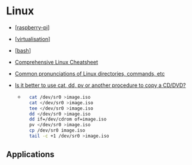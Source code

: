 Linux
=====

* [[raspberry-pi]]
* [[virtualisation]]
* [[bash]]
* [Comprehensive Linux Cheatsheet](https://gto76.github.io/linux-cheatsheet/)

* [Common pronunciations of Linux directories, commands, etc](https://www.linux.org/threads/common-pronunciations-of-linux-directories-commands-etc.4445/)

* [Is it better to use cat, dd, pv or another procedure to copy a CD/DVD?](https://unix.stackexchange.com/questions/224277/is-it-better-to-use-cat-dd-pv-or-another-procedure-to-copy-a-cd-dvd/224314#224314)
    * ```bash
        cat /dev/sr0 >image.iso
        cat </dev/sr0 >image.iso
        tee </dev/sr0 >image.iso
        dd </dev/sr0 >image.iso
        dd if=/dev/cdrom of=image.iso
        pv </dev/sr0 >image.iso
        cp /dev/sr0 image.iso
        tail -c +1 /dev/sr0 >image.iso
      ```

Applications
------------



[//begin]: # "Autogenerated link references for markdown compatibility"
[raspberry-pi]: raspberry-pi.md "Raspberry pi"
[virtualisation]: virtualisation.md "Virtualisation"
[bash]: bash.md "bash"
[//end]: # "Autogenerated link references"